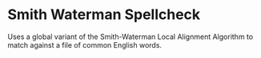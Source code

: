 # Smith Waterman Spellcheck
Uses a global variant of the Smith-Waterman Local Alignment Algorithm to match against a file of common English words.
